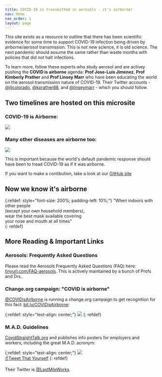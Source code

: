 ```yaml
---
title: COVID-19 is transmitted in aerosols - it's airborne!
nav: Home
nav_order: 1
layout: page
---
```


This site exists as a resource to outline that there has been scientific evidence for some time to support COVID-19 infection being driven by airborne/aerosol transmission. This is not new science, it is old science. The next pandemic should assume the same rather than waste months with policies that did not halt infections. 

To learn more, follow these experts who study aerosol and are activey pushing the **COVID is airborne** agenda: **Prof Jose-Luis Jimenez**, **Prof Kimberly Prather** and **Prof Linsey Marr** who have been educating the world on the aerosol transmission nature of COVID-19. Their Twitter accounts - [@jljcolorado](https://twitter.com/jljcolorado), [@kprather88](https://twitter.com/kprather88), and [@linseymarr](https://twitter.com/linseymarr) - which you should follow.

## Two timelines are hosted on this microsite

### COVID-19 is Airborne:

[![](https://user-images.githubusercontent.com/82182/102419911-ba999a00-3ff8-11eb-9f10-eb39d02c7794.png)](/covid19-timeline)

### Many other diseases are airborne too:

[![](https://user-images.githubusercontent.com/82182/102420197-78248d00-3ff9-11eb-8b63-20bb4cc08b2d.png)](/historical-timeline)

This is important because the world's default pandemic response should have been to tread COVID-19
as if it was airborne.

If you want to make a contibution, take a look at our [GitHub site](https://github.com/its-airborne/timelines-site)

## Now we know it's airborne

{:refdef: style="font-size: 200%; padding-left: 10%;"}
"When indoors with other people<br/> 
(except your own household members),<br/> 
wear the best mask available covering<br/> 
your nose and mouth at all times"<br/>
{: refdef}

## More Reading & Important Links

### Aerosols: Frequently Asked Questions

Please read the Aerosols Frequently Asked Questions (FAQ) here: [tinyurl.com/FAQ-aerosols](https://tinyurl.com/FAQ-aerosols). This is actively maintained by a bunch of Profs and Drs.

### Change.org campaign: "COVID is airborne"

[@COVIDisAirborne](https://twitter.com/covidisairborne) is running a change.org campaign to get recognition for this fact: [bit.ly/COVIDisAirborne](https://bit.ly/COVIDisAirborne):

{:refdef: style="text-align: center;"}
![](https://user-images.githubusercontent.com/82182/102479775-3de9d880-4057-11eb-84ca-ba2b024c2127.png)
{: refdef}

### M.A.D. Guidelines

[CovidStraightTalk.org](https://covidstraighttalk.org/) and publishes info posters for employers and workers, including the great M.A.D. acronym:

{:refdef: style="text-align: center;"}
![](https://user-images.githubusercontent.com/82182/102404351-82d22880-3fdf-11eb-9b1a-c5a105e89101.png) 
<br><a href="https://twitter.com/intent/tweet?text=%23COVIDisAirborne%20%23masks4All%20%23bewareOfSharedAir%20%23ventilation.%20Masks!%20Air!%20Distance!%20https://pic.twitter.com/noIWVuuogr&name=small" target="_blank">☝️Tweet That Yourself</a>
{: refdef}

Their Twitter is [@LastMileWorks](https://twitter.com/lastmileworks).